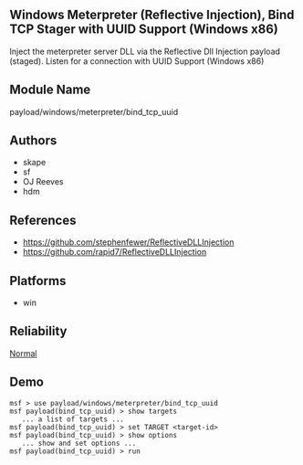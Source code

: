 ## Windows Meterpreter (Reflective Injection), Bind TCP Stager with UUID Support (Windows x86)

Inject the meterpreter server DLL via the Reflective Dll 
Injection payload (staged). Listen for a connection with 
UUID Support (Windows x86)


## Module Name
payload/windows/meterpreter/bind_tcp_uuid

## Authors
* skape
* sf
* OJ Reeves
* hdm


## References
* https://github.com/stephenfewer/ReflectiveDLLInjection
* https://github.com/rapid7/ReflectiveDLLInjection




## Platforms
* win

## Reliability
[Normal](https://github.com/rapid7/metasploit-framework/wiki/Exploit-Ranking)

## Demo

```
msf > use payload/windows/meterpreter/bind_tcp_uuid
msf payload(bind_tcp_uuid) > show targets
   ... a list of targets ...
msf payload(bind_tcp_uuid) > set TARGET <target-id>
msf payload(bind_tcp_uuid) > show options
   ... show and set options ...
msf payload(bind_tcp_uuid) > run
```
    
    